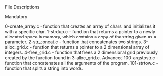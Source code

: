File Descriptions

Mandatory

0-create_array.c - function that creates an array of chars, and initializes it with a specific char.
1-strdup.c - function that returns a pointer to a newly allocated space in memory, which contains a copy of the string given as a parameter.
2-str_concat.c - function that concatenates two strings.
3-alloc_grid.c - function that returns a pointer to a 2 dimensional array of integers.
4-free_grid.c - function that frees a 2 dimensional grid previously created by the function found in 3-alloc_grid.c.
Advanced
100-argstostr.c - function that concatenates all the arguments of the program.
101-strtow.c - function that splits a string into words.
